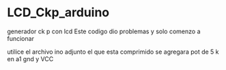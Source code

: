# LCD_Ckp_arduino
generador ck p con lcd
Este codigo dio problemas y solo comenzo a funcionar



utilice el archivo ino adjunto el que esta comprimido
se agregara pot de 5 k en a1 gnd y VCC

